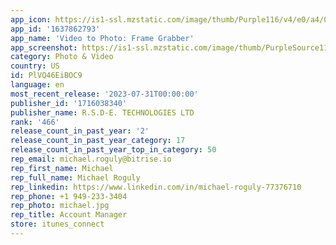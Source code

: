 ```yaml
---
app_icon: https://is1-ssl.mzstatic.com/image/thumb/Purple116/v4/e0/a4/0e/e0a40e76-e4d9-d276-e1e1-af75831d1c5a/AppIcon-1x_U007emarketing-0-7-0-85-220.png/1024x1024bb.png
app_id: '1637862793'
app_name: 'Video to Photo: Frame Grabber'
app_screenshot: https://is1-ssl.mzstatic.com/image/thumb/PurpleSource116/v4/41/29/4a/41294a20-a8f5-73d0-bc43-282aedb3dc0c/990387ff-8b90-496c-9635-ad60792d402b_Screenshot_1._1.jpg/1242x2688bb.png
category: Photo & Video
country: US
id: PlVQ46EiBOC9
language: en
most_recent_release: '2023-07-31T00:00:00'
publisher_id: '1716038340'
publisher_name: R.S.D-E. TECHNOLOGIES LTD
rank: '466'
release_count_in_past_year: '2'
release_count_in_past_year_category: 17
release_count_in_past_year_top_in_category: 50
rep_email: michael.roguly@bitrise.io
rep_first_name: Michael
rep_full_name: Michael Roguly
rep_linkedin: https://www.linkedin.com/in/michael-roguly-77376710
rep_phone: +1 949-233-3404
rep_photo: michael.jpg
rep_title: Account Manager
store: itunes_connect
---
```

